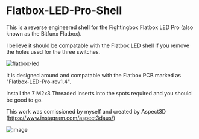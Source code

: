 # Flatbox-LED-Pro-Shell
This is a reverse engineered shell for the Fightingbox Flatbox LED Pro (also known as the Bitfunx Flatbox).

I believe it should be compatable with the Flatbox LED shell if you remove the holes used for the three switches.

![flatbox-led](https://github.com/user-attachments/assets/77325618-f016-447f-86d1-33a14d9249c2)

It is designed around and compatable with the Flatbox PCB marked as "Flatbox-LED-Pro-rev1.4".

Install the 7 M2x3 Threaded Inserts into the spots required and you should be good to go.

This work was comissioned by myself and created by Aspect3D (https://www.instagram.com/aspect3daus/)

![image](https://github.com/user-attachments/assets/68e667b2-8414-4c27-9304-54ebd999e0c8)
